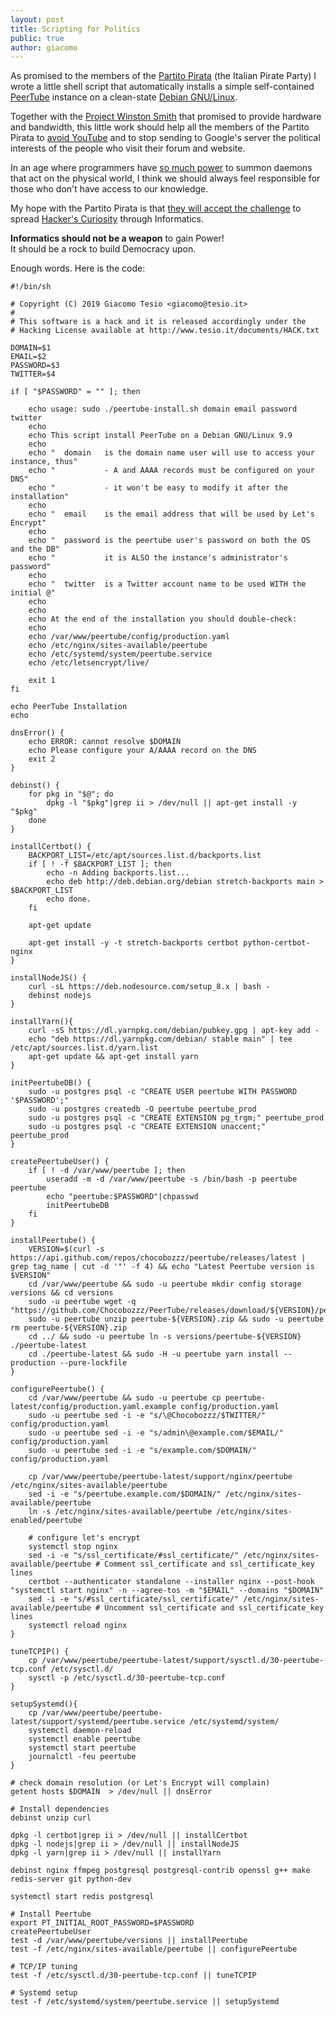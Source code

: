 ```yaml
---
layout: post
title: Scripting for Politics
public: true
author: giacomo
---
```


As promised to the members of the [Partito Pirata](https://forum.partito-pirata.it/t/registrazione-assemblea-tnt-per-il-partito-pirata-9-giugno-2019-torino-polo-culturale-lombroso16/2702/14)
(the Italian Pirate Party) I wrote a little shell script that automatically
installs a simple self-contained [PeerTube](https://joinpeertube.org/) instance
on a clean-state [Debian GNU/Linux](https://www.debian.org/).

Together with the [Project Winston Smith](https://pws.winstonsmith.org) that promised to provide hardware and bandwidth,
this little work should help all the members of the Partito Pirata to 
[avoid YouTube](https://forum.partito-pirata.it/t/possiamo-evitare-di-supportare-e-diffondere-la-sorveglianza/2465)
and to stop sending to Google's server the political interests of the people who visit their forum and website.

In an age where programmers have [so much power](http://www.tesio.it/2019/06/03/what-is-informatics.html)
to summon daemons that act on the physical world, I think we should always feel responsible for those who
don't have access to our knowledge.

My hope with the Partito Pirata is that [they will accept the challenge](https://forum.partito-pirata.it/t/il-partito-pirata-dal-2020/2661) 
to spread [Hacker's Curiosity](https://forum.partito-pirata.it/t/chi-sono-i-pirati-sullidentita-di-questo-partito/2423/) through Informatics.

**Informatics should not be a weapon** to gain Power!  
It should be a rock to build Democracy upon.

Enough words. Here is the code:

```
#!/bin/sh

# Copyright (C) 2019 Giacomo Tesio <giacomo@tesio.it>
#
# This software is a hack and it is released accordingly under the
# Hacking License available at http://www.tesio.it/documents/HACK.txt

DOMAIN=$1
EMAIL=$2
PASSWORD=$3
TWITTER=$4

if [ "$PASSWORD" = "" ]; then

	echo usage: sudo ./peertube-install.sh domain email password twitter
	echo
	echo This script install PeerTube on a Debian GNU/Linux 9.9
	echo
	echo "  domain   is the domain name user will use to access your instance, thus"
	echo "           - A and AAAA records must be configured on your DNS"
	echo "           - it won't be easy to modify it after the installation"
	echo
	echo "  email    is the email address that will be used by Let's Encrypt"
	echo
	echo "  password is the peertube user's password on both the OS and the DB"	
	echo "           it is ALSO the instance's administrator's password"
	echo
	echo "  twitter  is a Twitter account name to be used WITH the initial @"
	echo
	echo
	echo At the end of the installation you should double-check:
	echo
	echo /var/www/peertube/config/production.yaml
	echo /etc/nginx/sites-available/peertube
	echo /etc/systemd/system/peertube.service
	echo /etc/letsencrypt/live/
	
	exit 1
fi

echo PeerTube Installation
echo

dnsError() {
	echo ERROR: cannot resolve $DOMAIN
	echo Please configure your A/AAAA record on the DNS
	exit 2
}

debinst() {
	for pkg in "$@"; do
		dpkg -l "$pkg"|grep ii > /dev/null || apt-get install -y "$pkg"
	done
}

installCertbot() {
	BACKPORT_LIST=/etc/apt/sources.list.d/backports.list
	if [ ! -f $BACKPORT_LIST ]; then
		echo -n Adding backports.list... 
		echo deb http://deb.debian.org/debian stretch-backports main > $BACKPORT_LIST
		echo done.
	fi

	apt-get update

	apt-get install -y -t stretch-backports certbot python-certbot-nginx
}

installNodeJS() {
	curl -sL https://deb.nodesource.com/setup_8.x | bash -
	debinst nodejs
}

installYarn(){
	curl -sS https://dl.yarnpkg.com/debian/pubkey.gpg | apt-key add -
	echo "deb https://dl.yarnpkg.com/debian/ stable main" | tee /etc/apt/sources.list.d/yarn.list
	apt-get update && apt-get install yarn
}

initPeertubeDB() {
	sudo -u postgres psql -c "CREATE USER peertube WITH PASSWORD '$PASSWORD';"
	sudo -u postgres createdb -O peertube peertube_prod
	sudo -u postgres psql -c "CREATE EXTENSION pg_trgm;" peertube_prod
	sudo -u postgres psql -c "CREATE EXTENSION unaccent;" peertube_prod
}

createPeertubeUser() {
	if [ ! -d /var/www/peertube ]; then
		useradd -m -d /var/www/peertube -s /bin/bash -p peertube peertube
		echo "peertube:$PASSWORD"|chpasswd
		initPeertubeDB
	fi
}

installPeertube() {
	VERSION=$(curl -s https://api.github.com/repos/chocobozzz/peertube/releases/latest | grep tag_name | cut -d '"' -f 4) && echo "Latest Peertube version is $VERSION"
	cd /var/www/peertube && sudo -u peertube mkdir config storage versions && cd versions
	sudo -u peertube wget -q "https://github.com/Chocobozzz/PeerTube/releases/download/${VERSION}/peertube-${VERSION}.zip"
	sudo -u peertube unzip peertube-${VERSION}.zip && sudo -u peertube rm peertube-${VERSION}.zip
	cd ../ && sudo -u peertube ln -s versions/peertube-${VERSION} ./peertube-latest
	cd ./peertube-latest && sudo -H -u peertube yarn install --production --pure-lockfile
}

configurePeertube() {
	cd /var/www/peertube && sudo -u peertube cp peertube-latest/config/production.yaml.example config/production.yaml
	sudo -u peertube sed -i -e "s/\@Chocobozzz/$TWITTER/" config/production.yaml
	sudo -u peertube sed -i -e "s/admin\@example.com/$EMAIL/" config/production.yaml
	sudo -u peertube sed -i -e "s/example.com/$DOMAIN/" config/production.yaml
	
	cp /var/www/peertube/peertube-latest/support/nginx/peertube /etc/nginx/sites-available/peertube
	sed -i -e "s/peertube.example.com/$DOMAIN/" /etc/nginx/sites-available/peertube
	ln -s /etc/nginx/sites-available/peertube /etc/nginx/sites-enabled/peertube
	
	# configure let's encrypt
	systemctl stop nginx
	sed -i -e "s/ssl_certificate/#ssl_certificate/" /etc/nginx/sites-available/peertube # Comment ssl_certificate and ssl_certificate_key lines
	certbot --authenticator standalone --installer nginx --post-hook "systemctl start nginx" -n --agree-tos -m "$EMAIL" --domains "$DOMAIN"
	sed -i -e "s/#ssl_certificate/ssl_certificate/" /etc/nginx/sites-available/peertube # Uncomment ssl_certificate and ssl_certificate_key lines
	systemctl reload nginx
}

tuneTCPIP() {
	cp /var/www/peertube/peertube-latest/support/sysctl.d/30-peertube-tcp.conf /etc/sysctl.d/
	sysctl -p /etc/sysctl.d/30-peertube-tcp.conf
}

setupSystemd(){
	cp /var/www/peertube/peertube-latest/support/systemd/peertube.service /etc/systemd/system/
	systemctl daemon-reload
	systemctl enable peertube
	systemctl start peertube
	journalctl -feu peertube
}

# check domain resolution (or Let's Encrypt will complain)
getent hosts $DOMAIN  > /dev/null || dnsError

# Install dependencies
debinst unzip curl

dpkg -l certbot|grep ii > /dev/null || installCertbot
dpkg -l nodejs|grep ii > /dev/null || installNodeJS
dpkg -l yarn|grep ii > /dev/null || installYarn

debinst nginx ffmpeg postgresql postgresql-contrib openssl g++ make redis-server git python-dev

systemctl start redis postgresql

# Install Peertube
export PT_INITIAL_ROOT_PASSWORD=$PASSWORD
createPeertubeUser
test -d /var/www/peertube/versions || installPeertube
test -f /etc/nginx/sites-available/peertube || configurePeertube

# TCP/IP tuning
test -f /etc/sysctl.d/30-peertube-tcp.conf || tuneTCPIP

# Systemd setup
test -f /etc/systemd/system/peertube.service || setupSystemd

```
